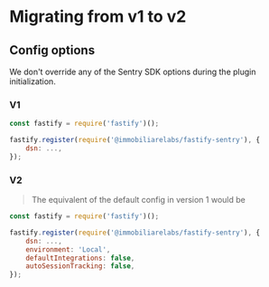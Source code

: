 # Migrating from v1 to v2

## Config options

We  don't override any of the Sentry SDK options during the plugin initialization.

### V1

```js
const fastify = require('fastify')();

fastify.register(require('@immobiliarelabs/fastify-sentry'), {
    dsn: ...,
});
```

### V2

> The equivalent of the default config in version 1 would be

```js
const fastify = require('fastify')();

fastify.register(require('@immobiliarelabs/fastify-sentry'), {
    dsn: ...,
    environment: 'Local',
    defaultIntegrations: false,
    autoSessionTracking: false,
});
```
